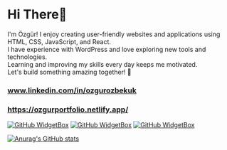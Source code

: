 # Hi There👋  

I'm Özgür! 
I enjoy creating user-friendly websites and applications using HTML, CSS, JavaScript, and React.  
I have experience with WordPress and love exploring new tools and technologies.  
Learning and improving my skills every day keeps me motivated.  
Let's build something amazing together! 🚀

### www.linkedin.com/in/ozgurozbekuk
### https://ozgurportfolio.netlify.app/


[![GitHub WidgetBox](https://github-widgetbox.vercel.app/api/skills?languages=js,ts,python,html,css,json,mysql&includeNames=true)](https://github.com/Jurredr/github-widgetbox)
[![GitHub WidgetBox](https://github-widgetbox.vercel.app/api/skills?frameworks=react,next,django,electron,bootstrap,tailwind,express&includeNames=true)](https://github.com/Jurredr/github-widgetbox)
[![GitHub WidgetBox](https://github-widgetbox.vercel.app/api/skills?tools=git,npm,mongodb,wordpress,woocommerce,nodejs&includeNames=true)](https://github.com/Jurredr/github-widgetbox)



[![Anurag's GitHub stats](https://github-readme-stats.vercel.app/api?username=ozgurozbekuk)](https://github.com/anuraghazra/github-readme-stats)





